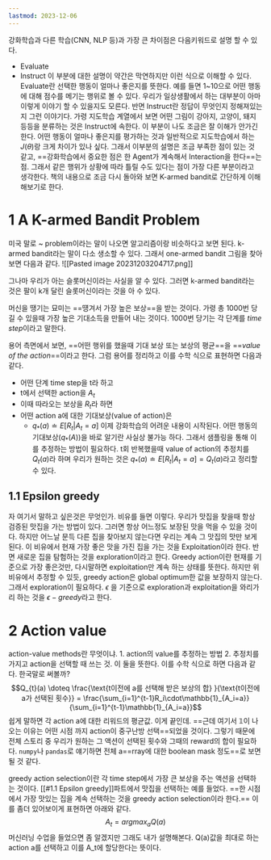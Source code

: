 ```yaml
---
lastmod: 2023-12-06
---
```

강화학습과 다른 학습(CNN, NLP 등)과 가장 큰 차이점은 다음키워드로 설명 할 수 있다.
- Evaluate
- Instruct
이 부분에 대한 설명이 약간은 막연하지만 이런 식으로 이해할 수 있다. Evaluate란 선택한 행동이 얼마나 좋은지를 뜻한다. 예를 들면 1~10으로 어떤 행동에 대해 점수를 메기는 행위로 볼 수 있다. 우리가 일상생활에서 하는 대부분이 아마 이렇게 이야기 할 수 있을지도 모른다. 반면 Instruct란 정답이 무엇인지 정해져있는지 그런 이야기다. 가령 지도학습 계열에서 보면 어떤 그림이 강아지, 고양이, 돼지 등등을 분류하는 것은 Instruct에 속한다. 
이 부분이 나도 조금은 잘 이해가 안가긴 한다. 어떤 행동이 얼마나 좋은지를 평가하는 것과 일반적으로 지도학습에서 하는 $J(\theta)$랑 크게 차이가 있나 싶다. 그래서 이부분의 설명은 조금 부족한 점이 있는 것 같고, ==강화학습에서 중요한 점은 한 Agent가 계속해서 Interaction을 한다==는 점. 그래서 같은 행위가 상황에 따라 틀릴 수도 있다는 점이 가장 다른 부분이라고 생각한다.
책의 내용으로 조금 다시 돌아와 보면 K-armed bandit로 간단하게 이해해보기로 한다.

# 1 A K-armed Bandit Problem
미국 말로 ~ problem이라는 말이 나오면 알고리즘이랑 비슷하다고 보면 된다. k-armed bandit라는 말이 다소 생소할 수 있다. 그래서 one-armed bandit 그림을 찾아보면 다음과 같다.
![[Pasted image 20231203204717.png]]


그나마 우리가 아는 슬롯머신이라는 사실을 알 수 있다. 그러면 k-armed bandit라는 것은 팔이 k개 달린 슬롯머신이라는 것을 아 수 있다.

머신을 땡기는 묘미는 ==떙겨서 가장 높은 보상==을 받는 것이다. 가령 총 1000번 당길 수 있을때 가장 높은 기대소득을 만들어 내는 것이다. 1000번 당기는 각 단계를 *time step*이라고 말한다.

용어 측면에서 보면, ==어떤 행위를 했을때 기대 보상 또는 보상의 평균==을 ==*value of the action*==이라고 한다. 그럼 용어를 정리하고 이를 수학 식으로 표현하면 다음과 같다.
- 어떤 단계 time step을 t라 하고
- t에서 선택한 action을 $A_t$
- 이때 따라오는 보상을 $R_t$라 하면
- 어떤 action a에 대한 기대보상(value of action)은
	- $q_{*}(a)\doteq E[R_t|A_t=a]$
이제 강화학습의 어려운 내용이 시작된다. 어떤 행동의기대보상($q_{*}(A)$)을 바로 알기란 사실상 불가능 하다. 그래서 샘플링을 통해 이를 추정하는 방법이 필요하다. t회 반복했을때 value of action의 추정치를 $Q_t(a)$라 하며 우리가 원하는 것은
$q_{*}(a)\doteq E[R_t|A_t=a] = Q_t(a)$라고 정리할 수 있다.

## 1.1 Epsilon greedy
자 여기서 말하고 싶은것은 무엇인가. 비유를 들면 이렇다. 우리가 맛집을 찾을때 항상 검증된 맛집을 가는 방법이 있다. 그러면 항상 어느정도 보장된 맛을 먹을 수 있을 것이다. 하지만 어느날 문득 다른 집을 찾아보지 않는다면 우리는 계속 그 맛집의 맛만 보게 된다. 이 비유에서 현재 가장 좋은 맛을 가진 집을 가는 것을 Exploitation이라 한다. 반면 새로운 집을 탐험하는 것을 exploration이라고 한다. 
Greedy action이란 현재를 기준으로 가장 좋은것만, 다시말하면 exploitation만 계속 하는 상태를 뜻한다. 하지만 위 비유에서 추정할 수 있듯, greedy action은 global optimum한 값을 보장하지 않는다. 그래서 exploration이 필요하다. $\epsilon$ 을 기준으로 exploration과 exploitation을 와리가리 하는 것을 $\epsilon-greedy$라고 한다. 

# 2 Action value 
action-value methods란 무엇이냐. 1. action의 value를 추정하는  방법 2. 추정치를 가지고 action을 선택할 때 쓰는 것. 이 둘을 뜻한다. 이를 수학 식으로 하면 다음과 같다. 한국말로 써볼까?
$$Q_{t}(a) \doteq \frac{\text{t이전에 a를 선택해 받은 보상의 합} }{\text{t이전에 a가 선택된 횟수}} = \frac{\sum_{i=1}^{t-1}R_i\cdot\mathbb{1}_{A_i=a}}{\sum_{i=1}^{t-1}\mathbb{1}_{A_i=a}}$$
쉽게 말하면 각 action a에 대한 리워드의 평균값. 이게 끝인데. ==근데 여기서 $\mathbb{1}$이 나오는 이유는 어떤 시점 까지 action이 중구난방 선택==되었을 것이다. 그렇기 때문에 전체 스토리 중 우리가 원하는 그 액션이 선택된 횟수와 그때의 reward의 합이 필요하다. `numpy`나 `pandas`로 얘기하면 전체 a==rray에 대한 boolean mask 정도==로 보면 될  것 같다.

greedy action selection이란 각 time step에서 가장 큰 보상을 주는 액션을 선택하는 것이다. [[#1.1 Epsilon greedy]]파트에서 맛집을 선택하는 예를 들었다. ==한 시점에서 가장 맛있는 집을 계속 선택하는 것을 greedy action selection이라 한다.== 이를 좀더 있어보이게 표현하면 아래와 같다.
$$A_t = argmax_{a}Q(a)$$
머신러닝 수업을 들었으면 좀 알겠지만 그래도 내가 설명해본다. Q(a)값을 최대로 하는 action a를 선택하고 이를 A_t에 할당한다는 뜻이다. 